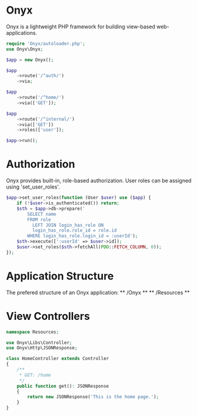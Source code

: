 # Onyx

Onyx is a lightweight PHP framework for building view-based web-applications.

```php
require 'Onyx/autoloader.php';
use Onyx\Onyx;

$app = new Onyx();

$app
    ->route('/^auth/')
	->via;

$app
    ->route('/^home/')
	->via(['GET']);

$app
    ->route('/^internal/')
	->via(['GET'])
    ->roles(['user']);

$app->run();
```

# Authorization

Onyx provides built-in, role-based authorization.
User roles can be assigned using 'set_user_roles'.

```php
$app->set_user_roles(function (User $user) use ($app) {
    if (!$user->is_authenticated()) return;
    $sth = $app->db->prepare('
		SELECT name
		FROM role
		  LEFT JOIN login_has_role ON 
		  login_has_role.role_id = role.id
		WHERE login_has_role.login_id = :userId');
    $sth->execute([':userId' => $user->id]);
    $user->set_roles($sth->fetchAll(PDO::FETCH_COLUMN, 0));
});
```

# Application Structure

The prefered structure of an Onyx application:
** /Onyx **
** /Resources **

# View Controllers

```php
namespace Resources;

use Onyx\Libs\Controller;
use Onyx\Http\JSONResponse;

class HomeController extends Controller
{
	/**
	 * GET: /home
	 */
	public function get(): JSONResponse
	{
		return new JSONResponse('This is the home page.');
	}
}
```